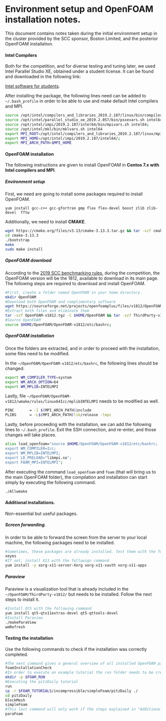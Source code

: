 # Environment setup and OpenFOAM installation notes.

This document contains notes taken during the initial environment setup in the cluster provided by the SCC sponsor, Boston Limited, and the posterior OpenFOAM installation.

#### Intel Compilers

Both for the competition, and for diverse testing and tuning later, we used Intel Parallel Studio XE, obtained under a student license. It can be found and downloaded in the following link:

[Intel software for students](https://software.intel.com/en-us/qualify-for-free-software/student "Free software for students").

After installing the package, the following lines need can be added to `~/.bash_profile` in order to be able to use and make default Intel compilers and MPI.

```bash
source /opt/intel/compilers_and_libraries_2019.2.187/linux/bin/compilervars.sh i$
source /opt/intel/parallel_studio_xe_2019.2.057/bin/psxevars.sh intel64;
source /opt/intel/impi/2019.2.187/intel64/bin/mpivars.sh intel64;
source /opt/intel/mkl/bin/mklvars.sh intel64
export MPI_ROOT=/opt/intel/compilers_and_libraries_2019.2.187/linux/mpi/intel64/$
export MPI_HOME=/opt/intel/impi/2019.2.187/intel64/;
export MPI_ARCH_PATH=$MPI_HOME
```

#### OpenFOAM installation

The following instructions are given to install OpenFOAM in **Centos 7.x with Intel compilers and MPI**.

##### Environment setup

First, we need are going to install some packages required to install OpenFOAM.

```
yum install gcc-c++ gcc-gfortran gmp flex flex-devel boost zlib zlib-devel  fftw
```

Additionally, we need to install **CMAKE**.

```bash
wget https://cmake.org/files/v3.13/cmake-3.13.3.tar.gz && tar -xzf cmake-3.13.3.tar.gz
cd cmake-3.13.3
./bootstrap
make
sudo make install
```

##### OpenFOAM download

According to the [2019 SCC benchmarking rules](http://hpcadvisorycouncil.com/events/student-cluster-competition/Benchmarking/ "SCC website"), during the competition, the OpenFOAM version will be the 1812, available to download in its main page. The following steps are required to download and install OpenFOAM.

```bash
#First, create a folder named OpenFOAM in your home directory.
mkdir OpenFOAM
#Download both OpenFOAM and complimentary software
wget https://sourceforge.net/projects/openfoamplus/files/v1812/OpenFOAM-v1812.tgz && wget https://sourceforge.net/projects/openfoamplus/files/v1812/ThirdParty-v1812.tgz
#Extract both files and eliminate them
tar -xzf OpenFOAM-v1812.tgz -C $HOME/OpenFOAM && tar -xzf ThirdParty-v1812.tgz -C $HOME/OpenFOAM && rm -rf OpenFOAM-v1812.tgz ThirdParty-v1812.tgz
#Source OpenFOAM
source $HOME/OpenFOAM/OpenFOAM-v1812/etc/bashrc;
```

##### OpenFOAM installation
Once the folders are extracted, and in order to proceed with the installation, some files need to be modified.

In the `~/OpenFOAM/OpenFOAM-v1812/etc/bashrc`, the following lines should be changed:
```bash
export WM_COMPILER_TYPE=system
export WM_ARCH_OPTION=64
export WM_MPLIB=INTELMPI
```

Lastly, file `~/OpenFOAM/OpenFOAM-v1812/wmake/rules/linux64Icc/mplibINTELMPI` needs to be modified as well.
```bash
PINC	   = -I $(MPI_ARCH_PATH)include
PLIBS	   = -L$(MPI_ARCH_PATH)lib/release -lmpi
```

Lastly, before proceeding with the installation, we can add the following lines to `~/.bash_profile`. Exit the SSH connection, and re-enter, and those changes will take places.

```bash
alias load_openfoam="source $HOME/OpenFOAM/OpenFOAM-v1812/etc/bashrc;
export WM_COMPILER=Icc;
export WM_MPLIB=INTELMPI;
export LD_PRELOAD="libmpi.so";
export FOAM_MPI=INTELMPI";
```

After executing the command `load_openfoam` and `foam` (that will bring us to the main OpenFOAM folder), the compilation and installation can start simply by executing the following command.

```bash
./Allwmake
```

#### Additional installations.

Non-essential but useful packages.

##### Screen forwarding.

In order to be able to forward the screen from the server to your local machine, the following packages need to be installed.

```bash
#Sometimes, these packages are already installed. Test them with the following command.
xeyes
#If not, install X11 with the followign command
yum install -y xorg-x11-server-Xorg xorg-x11-xauth xorg-x11-apps
```

##### Paraview

Paraview is a visualization tool that is already included in the `~/OpenFOAM/ThirdParty-v1812/` but needs to be installed. Follow the next steps to install it.

```bash
#Install Qt5 with the following command
yum install qt5-qtx11extras-devel qt5-qttools-devel
#Install Paraview
./makeParaView
wmRefresh
```

#### Testing the installation

Use the following commands to check if the installation was correctly completed.


```bash
#The next command gives a general overview of all installed OpenFOAM parts
foamInstallationCheck
#In order to execute an example tutorial the run folder needs to be created
mkdir -p $FOAM_RUN
#Executing the pitzDaily tutorial
run
cp -r $FOAM_TUTORIALS/incompressible/simpleFoam/pitzDaily ./
cd pitzDaily
blockMesh
simpleFoam
#This last command will only work if the steps explained in "Additional installations" have been completed.
paraFoam
```
